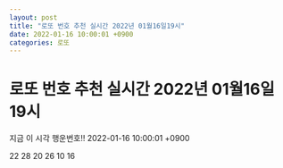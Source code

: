 ```yaml
---
layout: post
title: "로또 번호 추천 실시간 2022년 01월16일19시"
date: 2022-01-16 10:00:01 +0900
categories: 로또
---
```


# 로또 번호 추천 실시간 2022년 01월16일19시

지금 이 시각 행운번호!! 2022-01-16 10:00:01 +0900

 22  28  20  26  10  16 

